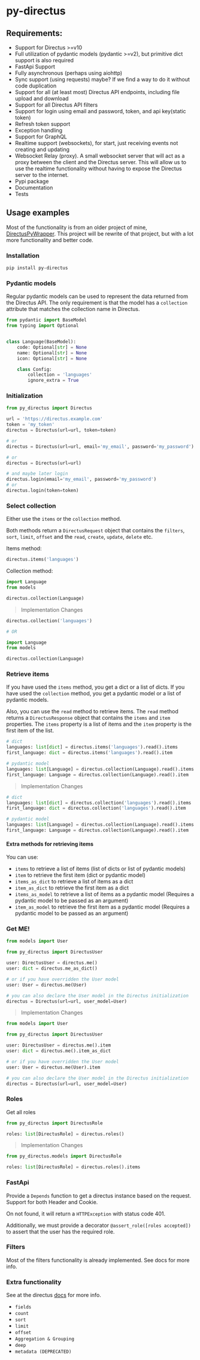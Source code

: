 # py-directus

## Requirements:

- Support for Directus >=v10
- Full utilization of pydantic models (pydantic >=v2), but primitive dict support is also required
- FastApi Support
- Fully asynchronous (perhaps using aiohttp)
- Sync support (using requests) maybe? If we find a way to do it without code duplication
- Support for all (at least most) Directus API endpoints, including file upload and download
- Support for all Directus API filters
- Support for login using email and password, token, and api key(static token)
- Refresh token support
- Exception handling
- Support for GraphQL
- Realtime support (websockets), for start, just receiving events not creating and updating
- Websocket Relay (proxy). A small websocket server that will act as a proxy between the client and the Directus server.
  This will allow us to use the realtime functionality without having to expose the Directus server to the internet.
- Pypi package
- Documentation
- Tests

## Usage examples

Most of the functionality is from an older project of
mine, [DirectusPyWrapper](https://github.com/panos-stavrianos/DirectusPyWrapper).
This project will be rewrite of that project, but with a lot more functionality and better code.

### Installation

```bash
pip install py-directus
```

### Pydantic models

Regular pydantic models can be used to represent the data returned from the Directus API. The only requirement is that
the model has a `collection` attribute that matches the collection name in Directus.

```python
from pydantic import BaseModel
from typing import Optional


class Language(BaseModel):
    code: Optional[str] = None
    name: Optional[str] = None
    icon: Optional[str] = None

    class Config:
        collection = 'languages'
        ignore_extra = True
```

### Initialization

```python
from py_directus import Directus

url = 'https://directus.example.com'
token = 'my_token'
directus = Directus(url=url, token=token)

# or
directus = Directus(url=url, email='my_email', password='my_password')

# or
directus = Directus(url=url)

# and maybe later login
directus.login(email='my_email', password='my_password')
# or 
directus.login(token=token)
```

### Select collection

Either use the `items` or the `collection` method.

Both methods return a `DirectusRequest` object that contains the
`filters`, `sort`, `limit`, `offset` and the `read`, `create`, `update`, `delete` etc.

Items method:

```python
directus.items('languages')
```

Collection method:

```python
import Language
from models

directus.collection(Language)
```

> Implementation Changes

```python
directus.collection('languages')

# OR

import Language
from models

directus.collection(Language)
```

### Retrieve items

If you have used the `items` method, you get a dict or a list of dicts. If you have used the `collection` method, you
get a pydantic model or a list of pydantic models.

Also, you can use the `read` method to retrieve items. The `read` method returns a `DirectusResponse` object that
contains the `items` and `item` properties. The `items` property is a list of items and the `item` property is the first
item of the list.

```python
# dict
languages: list[dict] = directus.items('languages').read().items
first_language: dict = directus.items('languages').read().item

# pydantic model
languages: list[Language] = directus.collection(Language).read().items
first_language: Language = directus.collection(Language).read().item
```

> Implementation Changes

```python
# dict
languages: list[dict] = directus.collection('languages').read().items
first_language: dict = directus.collection('languages').read().item

# pydantic model
languages: list[Language] = directus.collection(Language).read().items
first_language: Language = directus.collection(Language).read().item
```

#### Extra methods for retrieving items

You can use:

- `items` to retrieve a list of items (list of dicts or list of pydantic models)
- `item` to retrieve the first item (dict or pydantic model)
- `items_as_dict` to retrieve a list of items as a dict
- `item_as_dict` to retrieve the first item as a dict
- `items_as_model` to retrieve a list of items as a pydantic model (Requires a pydantic model to be passed as an
  argument)
- `item_as_model` to retrieve the first item as a pydantic model (Requires a pydantic model to be passed as an argument)

### Get ME!

```python
from models import User

from py_directus import DirectusUser

user: DirectusUser = directus.me()
user: dict = directus.me_as_dict()

# or if you have overridden the User model
user: User = directus.me(User)

# you can also declare the User model in the Directus initialization
directus = Directus(url=url, user_model=User)
```

> Implementation Changes

```python
from models import User

from py_directus import DirectusUser

user: DirectusUser = directus.me().item
user: dict = directus.me().item_as_dict

# or if you have overridden the User model
user: User = directus.me(User).item

# you can also declare the User model in the Directus initialization
directus = Directus(url=url, user_model=User)
```

### Roles

Get all roles

```python
from py_directus import DirectusRole

roles: list[DirectusRole] = directus.roles()
```

> Implementation Changes

```python
from py_directus.models import DirectusRole

roles: list[DirectusRole] = directus.roles().items
```

### FastApi

Provide a `Depends` function to get a directus instance based on the request. Support for both Header and Cookie.

On not found, it will return a `HTTPException` with status code 401.

Additionally, we must provide a decorator `@assert_role([roles accepted])` to assert that the user has the required
role.

### Filters

Most of the filters functionality is already implemented. See docs for more info.

### Extra functionality

See at the directus [docs](https://docs.directus.io/reference/query.html) for more info.

- `fields`
- `count`
- `sort`
- `limit`
- `offset`
- `Aggregation & Grouping`
- `deep`
- `metadata (DEPRECATED)`
